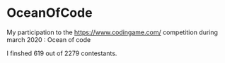 # OceanOfCode
My participation to the https://www.codingame.com/ competition during march 2020 : Ocean of code

I finshed 619 out of 2279 contestants.
